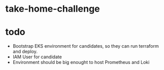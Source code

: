 # take-home-challenge

# todo

- Bootstrap EKS environment for candidates, so they can run terraform and deploy.
- IAM User for candidate
- Environment should be big enought to host Prometheus and Loki

